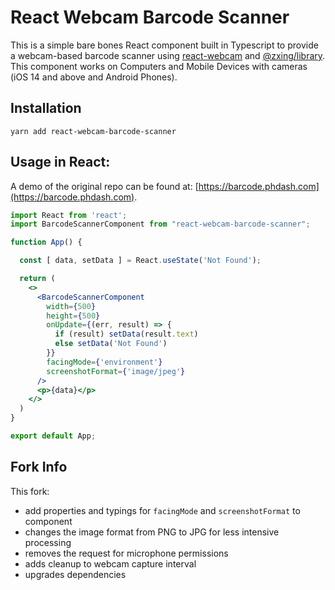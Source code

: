 # React Webcam Barcode Scanner

This is a simple bare bones React component built in Typescript to provide a webcam-based barcode scanner using [react-webcam](https://github.com/mozmorris/react-webcam) and [@zxing/library](https://github.com/zxing-js/library). This component works on Computers and Mobile Devices with cameras (iOS 14 and above and Android Phones).

## Installation

```
yarn add react-webcam-barcode-scanner
```

## Usage in React:

A demo of the original repo can be found at: [https://barcode.phdash.com](https://barcode.phdash.com).

```jsx
import React from 'react';
import BarcodeScannerComponent from "react-webcam-barcode-scanner";

function App() {

  const [ data, setData ] = React.useState('Not Found');

  return (
    <>
      <BarcodeScannerComponent
        width={500}
        height={500}
        onUpdate={(err, result) => {
          if (result) setData(result.text)
          else setData('Not Found')
        }}
        facingMode={'environment'}
        screenshotFormat={'image/jpeg'}
      />
      <p>{data}</p>
    </>
  )
}

export default App;
```

## Fork Info

This fork:
- add properties and typings for `facingMode` and `screenshotFormat` to component
- changes the image format from PNG to JPG for less intensive processing
- removes the request for microphone permissions
- adds cleanup to webcam capture interval
- upgrades dependencies

